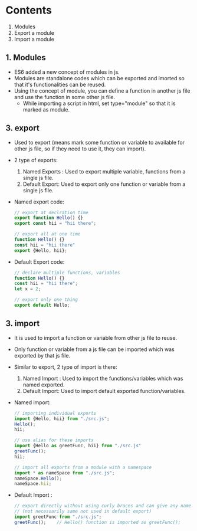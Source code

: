 # Contents
1. Modules
2. Export a module 
3. Import a module 

## 1. Modules
- ES6 added a new concept of modules in js.
- Modules are standalone codes which can be exported and imorted so that it's functionalities can be reused.
- Using the concept of module, you can define a function in another js file and use the function in some other js file.
	- While importing a script in html, set type="module" so that it is marked as module.
		<script type="module" src="./src/index.js"></script>
		
## 3. export
- Used to export (means mark some function or variable to available for other js file, so if they need to use it, they can import).
- 2 type of exports:
	1. Named Exports : Used to export multiple variable, functions from a single js file.
	2. Default Export: Used to export only one function or variable from a single js file.

- Named export code:
	```javascript
	// export at declration time
	export function Hello() {}
	export const hii = "hii there";

	// export all at one time
	function Hello() {}
	const hii = "hii there"
	export {Hello, hii};
	```
- Default Export code:
	```javascript
	// declare multiple functions, variables
	function Hello() {}
	const hii = "hii there";
	let x = 2;
	
	// export only one thing 
	export default Hello;
	```
			
			
## 3. import
- It is used to import a function or variable from other js file to reuse.
- Only function or variable from a js file can be imported which was exported by that js file.
- Similar to export, 2 type of import is there:
	1. Named Import : Used to import the functions/variables which was named exported.
	2. Default Import: Used to import default exported function/variables.

- Named import:
	```javascript
	// importing individual exports
	import {Hello, hii} from "./src.js";
	Hello();
	hii;
	
	// use alias for these imports
	import {Hello as greetFunc, hii} from "./src.js"
	greetFunc();
	hii;	
	
	// import all exports from a module with a namespace
	import * as nameSpace from "./src.js";
	nameSpace.Hello();
	nameSpace.hii;
	
	```
		
- Default Import :
	```javascript
	// export directly without using curly braces and can give any name 
	// (not necessarily same not used in default export)
	import greetFunc from "./src.js";
	greetFunc();	// Hello() function is imported as greetFunc();
	
	```
		
